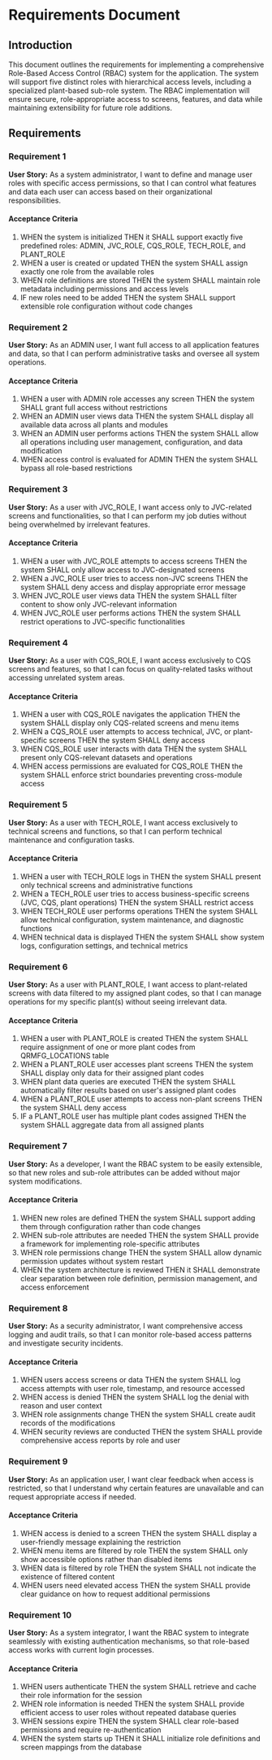 # Requirements Document

## Introduction

This document outlines the requirements for implementing a comprehensive Role-Based Access Control (RBAC) system for the application. The system will support five distinct roles with hierarchical access levels, including a specialized plant-based sub-role system. The RBAC implementation will ensure secure, role-appropriate access to screens, features, and data while maintaining extensibility for future role additions.

## Requirements

### Requirement 1

**User Story:** As a system administrator, I want to define and manage user roles with specific access permissions, so that I can control what features and data each user can access based on their organizational responsibilities.

#### Acceptance Criteria

1. WHEN the system is initialized THEN it SHALL support exactly five predefined roles: ADMIN, JVC_ROLE, CQS_ROLE, TECH_ROLE, and PLANT_ROLE
2. WHEN a user is created or updated THEN the system SHALL assign exactly one role from the available roles
3. WHEN role definitions are stored THEN the system SHALL maintain role metadata including permissions and access levels
4. IF new roles need to be added THEN the system SHALL support extensible role configuration without code changes

### Requirement 2

**User Story:** As an ADMIN user, I want full access to all application features and data, so that I can perform administrative tasks and oversee all system operations.

#### Acceptance Criteria

1. WHEN a user with ADMIN role accesses any screen THEN the system SHALL grant full access without restrictions
2. WHEN an ADMIN user views data THEN the system SHALL display all available data across all plants and modules
3. WHEN an ADMIN user performs actions THEN the system SHALL allow all operations including user management, configuration, and data modification
4. WHEN access control is evaluated for ADMIN THEN the system SHALL bypass all role-based restrictions

### Requirement 3

**User Story:** As a user with JVC_ROLE, I want access only to JVC-related screens and functionalities, so that I can perform my job duties without being overwhelmed by irrelevant features.

#### Acceptance Criteria

1. WHEN a user with JVC_ROLE attempts to access screens THEN the system SHALL only allow access to JVC-designated screens
2. WHEN a JVC_ROLE user tries to access non-JVC screens THEN the system SHALL deny access and display appropriate error message
3. WHEN JVC_ROLE user views data THEN the system SHALL filter content to show only JVC-relevant information
4. WHEN JVC_ROLE user performs actions THEN the system SHALL restrict operations to JVC-specific functionalities

### Requirement 4

**User Story:** As a user with CQS_ROLE, I want access exclusively to CQS screens and features, so that I can focus on quality-related tasks without accessing unrelated system areas.

#### Acceptance Criteria

1. WHEN a user with CQS_ROLE navigates the application THEN the system SHALL display only CQS-related screens and menu items
2. WHEN a CQS_ROLE user attempts to access technical, JVC, or plant-specific screens THEN the system SHALL deny access
3. WHEN CQS_ROLE user interacts with data THEN the system SHALL present only CQS-relevant datasets and operations
4. WHEN access permissions are evaluated for CQS_ROLE THEN the system SHALL enforce strict boundaries preventing cross-module access

### Requirement 5

**User Story:** As a user with TECH_ROLE, I want access exclusively to technical screens and functions, so that I can perform technical maintenance and configuration tasks.

#### Acceptance Criteria

1. WHEN a user with TECH_ROLE logs in THEN the system SHALL present only technical screens and administrative functions
2. WHEN a TECH_ROLE user tries to access business-specific screens (JVC, CQS, plant operations) THEN the system SHALL restrict access
3. WHEN TECH_ROLE user performs operations THEN the system SHALL allow technical configuration, system maintenance, and diagnostic functions
4. WHEN technical data is displayed THEN the system SHALL show system logs, configuration settings, and technical metrics

### Requirement 6

**User Story:** As a user with PLANT_ROLE, I want access to plant-related screens with data filtered to my assigned plant codes, so that I can manage operations for my specific plant(s) without seeing irrelevant data.

#### Acceptance Criteria

1. WHEN a user with PLANT_ROLE is created THEN the system SHALL require assignment of one or more plant codes from QRMFG_LOCATIONS table
2. WHEN a PLANT_ROLE user accesses plant screens THEN the system SHALL display only data for their assigned plant codes
3. WHEN plant data queries are executed THEN the system SHALL automatically filter results based on user's assigned plant codes
4. WHEN a PLANT_ROLE user attempts to access non-plant screens THEN the system SHALL deny access
5. IF a PLANT_ROLE user has multiple plant codes assigned THEN the system SHALL aggregate data from all assigned plants

### Requirement 7

**User Story:** As a developer, I want the RBAC system to be easily extensible, so that new roles and sub-role attributes can be added without major system modifications.

#### Acceptance Criteria

1. WHEN new roles are defined THEN the system SHALL support adding them through configuration rather than code changes
2. WHEN sub-role attributes are needed THEN the system SHALL provide a framework for implementing role-specific attributes
3. WHEN role permissions change THEN the system SHALL allow dynamic permission updates without system restart
4. WHEN the system architecture is reviewed THEN it SHALL demonstrate clear separation between role definition, permission management, and access enforcement

### Requirement 8

**User Story:** As a security administrator, I want comprehensive access logging and audit trails, so that I can monitor role-based access patterns and investigate security incidents.

#### Acceptance Criteria

1. WHEN users access screens or data THEN the system SHALL log access attempts with user role, timestamp, and resource accessed
2. WHEN access is denied THEN the system SHALL log the denial with reason and user context
3. WHEN role assignments change THEN the system SHALL create audit records of the modifications
4. WHEN security reviews are conducted THEN the system SHALL provide comprehensive access reports by role and user

### Requirement 9

**User Story:** As an application user, I want clear feedback when access is restricted, so that I understand why certain features are unavailable and can request appropriate access if needed.

#### Acceptance Criteria

1. WHEN access is denied to a screen THEN the system SHALL display a user-friendly message explaining the restriction
2. WHEN menu items are filtered by role THEN the system SHALL only show accessible options rather than disabled items
3. WHEN data is filtered by role THEN the system SHALL not indicate the existence of filtered content
4. WHEN users need elevated access THEN the system SHALL provide clear guidance on how to request additional permissions

### Requirement 10

**User Story:** As a system integrator, I want the RBAC system to integrate seamlessly with existing authentication mechanisms, so that role-based access works with current login processes.

#### Acceptance Criteria

1. WHEN users authenticate THEN the system SHALL retrieve and cache their role information for the session
2. WHEN role information is needed THEN the system SHALL provide efficient access to user roles without repeated database queries
3. WHEN sessions expire THEN the system SHALL clear role-based permissions and require re-authentication
4. WHEN the system starts up THEN it SHALL initialize role definitions and screen mappings from the database